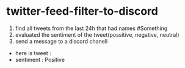 # twitter-feed-filter-to-discord

1. find all tweets from the last 24h that had names #Something
2. evaluated the sentiment of the tweet(possitive, negative, neutral)
3. send a message to a discord chanell
  - here is tweet :
  - sentiment : Positive

